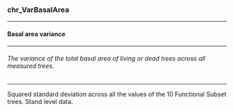 ### chr_VarBasalArea



------
#### Basal area variance



------
###### The variance of the total basal area of living or dead trees across all measured trees.



------
Squared standard deviation across all the values of the 10 Functional Subset trees. Stand level data.